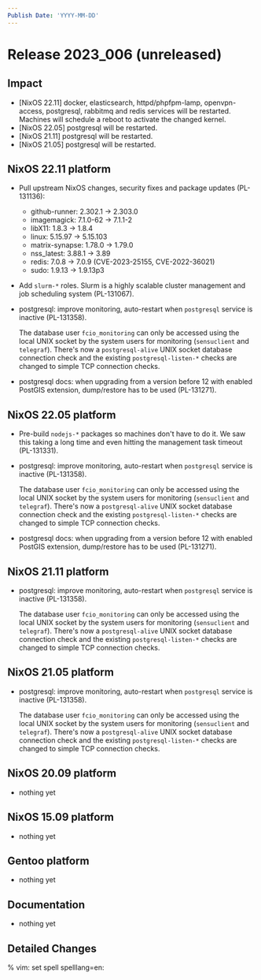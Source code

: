 ```yaml
---
Publish Date: 'YYYY-MM-DD'
---
```


# Release 2023_006 (unreleased)

## Impact

- \[NixOS 22.11\] docker, elasticsearch, httpd/phpfpm-lamp, openvpn-access,
   postgresql, rabbitmq and redis services will be restarted. Machines will
   schedule a reboot to activate the changed kernel.
- \[NixOS 22.05\] postgresql will be restarted.
- \[NixOS 21.11\] postgresql will be restarted.
- \[NixOS 21.05\] postgresql will be restarted.

## NixOS 22.11 platform

- Pull upstream NixOS changes, security fixes and package updates (PL-131136):
  - github-runner: 2.302.1 -> 2.303.0
  - imagemagick: 7.1.0-62 -> 7.1.1-2
  - libX11: 1.8.3 -> 1.8.4
  - linux: 5.15.97 -> 5.15.103
  - matrix-synapse: 1.78.0 -> 1.79.0
  - nss_latest: 3.88.1 -> 3.89
  - redis: 7.0.8 -> 7.0.9 (CVE-2023-25155, CVE-2022-36021)
  - sudo: 1.9.13 -> 1.9.13p3
- Add `slurm-*` roles. Slurm is a highly scalable cluster management and job
  scheduling system (PL-131067).
- postgresql: improve monitoring, auto-restart when `postgresql` service is
  inactive (PL-131358).

  The database user `fcio_monitoring` can only be accessed using the local
  UNIX socket by the system users for monitoring (`sensuclient` and
  `telegraf`). There's now a `postgresql-alive` UNIX socket database
  connection check and the existing `postgresql-listen-*` checks are changed
  to simple TCP connection checks.
- postgresql docs: when upgrading from a version before 12 with enabled
  PostGIS extension, dump/restore has to be used (PL-131271).


## NixOS 22.05 platform

- Pre-build `nodejs-*` packages so machines don't have to do it. We saw this
  taking a long time and even hitting the management task timeout
  (PL-131331).
- postgresql: improve monitoring, auto-restart when `postgresql` service is
  inactive (PL-131358).

  The database user `fcio_monitoring` can only be accessed using the local
  UNIX socket by the system users for monitoring (`sensuclient` and
  `telegraf`). There's now a `postgresql-alive` UNIX socket database
  connection check and the existing `postgresql-listen-*` checks are changed
  to simple TCP connection checks.
- postgresql docs: when upgrading from a version before 12 with enabled
  PostGIS extension, dump/restore has to be used (PL-131271).

## NixOS 21.11 platform

- postgresql: improve monitoring, auto-restart when `postgresql` service is
  inactive (PL-131358).

  The database user `fcio_monitoring` can only be accessed using the local
  UNIX socket by the system users for monitoring (`sensuclient` and
  `telegraf`). There's now a `postgresql-alive` UNIX socket database
  connection check and the existing `postgresql-listen-*` checks are changed
  to simple TCP connection checks.

## NixOS 21.05 platform

- postgresql: improve monitoring, auto-restart when `postgresql` service is
  inactive (PL-131358).

  The database user `fcio_monitoring` can only be accessed using the local
  UNIX socket by the system users for monitoring (`sensuclient` and
  `telegraf`). There's now a `postgresql-alive` UNIX socket database
  connection check and the existing `postgresql-listen-*` checks are changed
  to simple TCP connection checks.

## NixOS 20.09 platform

- nothing yet

## NixOS 15.09 platform

- nothing yet

## Gentoo platform

- nothing yet

## Documentation

- nothing yet

## Detailed Changes

% vim: set spell spelllang=en:
